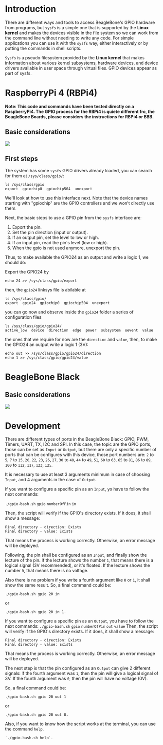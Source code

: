 # Introduction 
There are different ways and tools to access BeagleBone's GPIO hardware from programs, but `sysfs` is a simple one that is supported by the **Linux kernel** and makes the devices visible in the file system so we can work from the command line without needing to write any code. For simple applications you can use it with the `sysfs` way, either interactively or by putting the commands in shell scripts.

`Sysfs` is a pseudo filesystem provided by the **Linux kernel** that makes information about various kernel subsystems, hardware devices, and device drivers available in user space through virtual files. GPIO devices appear as part of sysfs.

# RaspberryPi 4 (RBPi4)

**Note: This code and commands have been tested directly on a RaspberryPi4. The GPIO process for the RBPi4 is quiete different fro, the BeagleBone Boards, please considers the instructions for RBPi4 or BBB.**

## Basic considerations

![](./rbpi4.png)

## First steps

The system has some `sysfs` GPIO drivers already loaded, you can search for them at `/sys/class/gpio/`:
```
ls /sys/class/gpio
export  gpiochip0  gpiochip504  unexport
```
We'll look at how to use this interface next. Note that the device names starting with "gpiochip" are the GPIO controllers and we won't directly use them.

Next, the basic steps to use a GPIO pin from the `sysfs` interface are:

1. Export the pin.
2. Set the pin direction (input or output).
3. If an output pin, set the level to low or high.
4. If an input pin, read the pin's level (low or high).
5. When the gpio is not used anymore, unexport the pin.

Thus, to make available the GPIO24 as an output and write a logic 1, we should do:

Export the GPIO24 by
```
echo 24 >> /sys/class/gpio/export
```
then, the `gpio24` linksys file is abilable at
```
ls /sys/class/gpio/
export  gpio24  gpiochip0  gpiochip504  unexport
```
you can go now and observe inside the `gpio24` folder a series of configuration files
```
ls /sys/class/gpio/gpio24/
active_low  device  direction  edge  power  subsystem  uevent  value
```
the ones that we require for now are the `direction` and `value`, then, to make the GPIO24 an output write a logic 1 (3V):
```
echo out >> /sys/class/gpio/gpio24/direction
echo 1 >> /sys/class/gpio/gpio24/value
```

# BeagleBone Black

## Basic considerations

![](./bbb.png)


# Development

There are different types of ports in the BeagleBone Black: GPIO, PWM, Timers, UART, TX, I2C and SPI.
In this case, the topic are the GPIO ports, those can be set as `Input` or `Output`, but there are only a specific number of ports that can be configures with this device, those port numbers are:
`2` to `5`, `7` to `15`, `20`, `22`, `23`, `26`, `27`, `30` to `40`, `44` to `49`, `51`, `60` to `63`, `65` to `81`, `86` to `89`, `100` to `112`, `117`, `123`, `125`.

It is necessary to use at least 3 arguments minimum in case of choosing `Input`, and 4 arguments in the case of `Output`.

If you want to configure a specific pin as an `Input`, yo have to follow the next commands:

`./gpio-bash.sh` `gpio` `numberOfPin` `in`

Then, the script will verify if the GPIO's directory exists. If it does, it shall show a message:
```
Final directory - direction: Exists
Final directory - value: Exists
```
That means the process is working correctly. Otherwise, an error message will be deployed.

Following, the pin shall be configured as an `Input`, and finally show the lecture of the pin.
If the lecture shows the number `1`, that means there is a logical signal (3V recommended), or it's floated.
If the lecture shows the number `0`, that means there is no voltage.

Also there is no problem if you write a fourth argument like `0` or `1`, it shall show the same result.
So, a final command could be:
```
./gpio-bash.sh gpio 20 in
```
or 
```
./gpio-bash.sh gpio 20 in 1.
```
If you want to configure a specific pin as an `Output`, you have to  follow the next commands:
`./gpio-bash.sh` `gpio` `numberOfPin` `out` `value`
Then, the script will verify if the GPIO's directory exists. If it does, it shall show a message:
```
Final directory - direction: Exists
Final directory - value: Exists
```
That means the process is working correctly. Otherwise, an error message will be deployed.

The next step is that the pin configured as an `Output` can give 2 different signals:
If the fourth argument was `1`, then the pin will give a logical signal of 3V.
If the fourth argument was `0`, then the pin will have no voltage (0V).

So, a final command could be:
```
./gpio-bash.sh gpio 20 out 1
```
or
```
./gpio-bash.sh gpio 20 out 0.
```
Also, if you want to know how the script works at the terminal, you can use the command `help`.
```
`./gpio-bash.sh help`.
```
